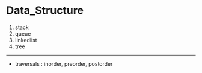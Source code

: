 # Data_Structure

1. stack
2. queue
3. linkedlist
4. tree

---
* traversals : inorder, preorder, postorder
